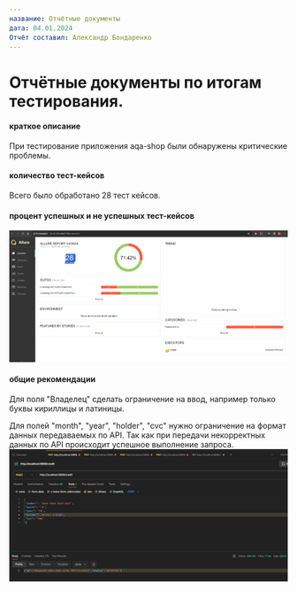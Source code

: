 ```yaml
---
название: Отчётные документы
дата: 04.01.2024
Отчёт составил: Александр Бондаренко
---
```


# Отчётные документы по итогам тестирования.

#### краткое описание
При тестирование приложения aqa-shop были обнаружены критические проблемы.

#### количество тест-кейсов
Всего было обработано 28 тест кейсов.

#### процент успешных и не успешных тест-кейсов
![img.png](img.png)
#### общие рекомендации
Для поля "Владелец" сделать ограничение на ввод, например только буквы кириллицы и латиницы.

Для полей "month", "year", "holder", "cvc" нужно ограничение на формат данных передаваемых по API. 
Так как при передачи некорректных данных по API происходит успешное выполнение запроса.
![img_1.png](img_1.png)
